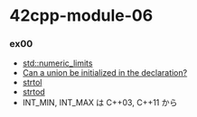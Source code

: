 # 42cpp-module-06

### ex00
- [std::numeric_limits](https://cpprefjp.github.io/reference/limits/numeric_limits.html)
- [Can a union be initialized in the declaration?](https://stackoverflow.com/questions/2148989/can-a-union-be-initialized-in-the-declaration)
- [strtol](http://www9.plala.or.jp/sgwr-t/lib/strtol.html)
- [strtod](http://www9.plala.or.jp/sgwr-t/lib/strtod.html)
- INT_MIN, INT_MAX は C++03, C++11 から
